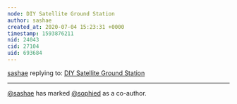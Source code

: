 ```yaml
---
node: DIY Satellite Ground Station
author: sashae
created_at: 2020-07-04 15:23:31 +0000
timestamp: 1593876211
nid: 24043
cid: 27104
uid: 693684
---
```




[sashae](../profile/sashae) replying to: [DIY Satellite Ground Station](../notes/sashae/06-26-2020/diy-satellite-ground-station)

----
 [@sashae](/profile/sashae) has marked [@sophied](/profile/sophied) as a co-author. 